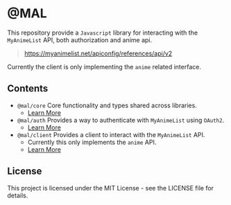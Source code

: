 # @MAL

This repository provide a `Javascript` library for interacting with the `MyAnimeList` API,
both authorization and anime api.

> <https://myanimelist.net/apiconfig/references/api/v2>

Currently the client is only implementing the `anime` related interface.

## Contents

- `@mal/core` Core functionality and types shared across libraries.
  - [Learn More](https://github.com/Neo-Ciber94/mal/tree/main/packages/core)
- `@mal/auth` Provides a way to authenticate with `MyAnimeList` using `OAuth2`.
  - [Learn More](https://github.com/Neo-Ciber94/mal/tree/main/packages/mal-auth)
- `@mal/client` Provides a client to interact with the `MyAnimeList` API.
  - Currently this only implements the `anime` API.
  - [Learn More](https://github.com/Neo-Ciber94/mal/tree/main/packages/mal-client)

## License

This project is licensed under the MIT License - see the LICENSE file for details.
